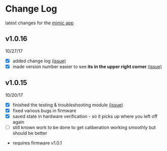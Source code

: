# Change Log
latest changes for the [mimic app](mimicrobot.tk)
## v1.0.16
10/27/17
- [x] added change log [(issue)](../../issues/8)
- [x] made version number easier to see **its in the upper right corner** [(issue)](../../issues/8)

## v1.0.15
10/20/17
- [x] finished the testing & troubleshooting module [(issue)](../../issues/10)
- [x] fixed various bugs in firmware
- [x] saved state in hardware verification - so it picks up where you left off again
- [ ] still known work to be done to get caliberation working smoothly but should be better
* requires firmware v1.0.1
